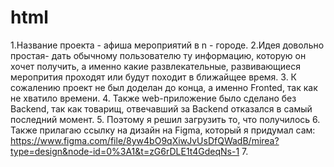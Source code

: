 # html
1.Название проекта - афиша мероприятий в n - городе.
2.Идея довольно простая- дать обычному пользователю ту информацию, которую он хочет получить, а именно какие развлекательные, развивающиеся меропрития проходят или будут походит в ближайщее время. 
3. К сожалению проект не был доделан до конца, а именно Fronted, так как не хватило времени. 
4. Также web-приложение было сделано без Backend, так как товарищ, отвечавший за Backend отказался в самый последний момент.
5. Поэтому я решил загрузить то, что получилось
6. Также прилагаю ссылку на дизайн на Figma, который я придумал сам: https://www.figma.com/file/8yw4bO9qXiwJvUsDfQWadB/mirea?type=design&node-id=0%3A1&t=zG6rDLE1t4GdeqNs-1
7. 
